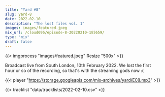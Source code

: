 ```yaml
---
title: "Yard #8"
slug: yard-8
date: 2022-02-10
description: "The lost files vol. 1"
images: images/featured.jpeg
mix_url: /cloud696/episode-8-20220210-185659/
type: "mix"
draft: false
---
```


{{< imgprocess "images/featured.jpeg" Resize "500x" >}}

Broadcast live from South London, 10th February 2022. We lost the first hour or so of the recording, so that's with the streaming gods now :(

{{< player "https://storage.googleapis.com/mix-archives/yard/E08.mp3" >}}


{{< tracklist "data/tracklists/2022-02-10.csv" >}}
